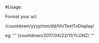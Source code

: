 #Usage:

Format your url:

/countdown/yyyy/mm/dd/hh/TextToDisplay/

eg:
'''
/countdown/2017/04/22/11/YLONZ/
'''